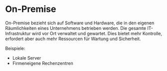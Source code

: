 # On-Premise

On-Premise bezieht sich auf Software und Hardware, die in den eigenen Räumlichkeiten eines Unternehmens betrieben werden. Die gesamte IT-Infrastruktur wird vor Ort verwaltet und gewartet. Dies bietet mehr Kontrolle, erfordert aber auch mehr Ressourcen für Wartung und Sicherheit.

Beispiele:
- Lokale Server
- Firmeneigene Rechenzentren

